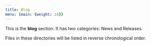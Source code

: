 ```yaml
---
title: Blog
menu: {main: {weight: 10}}
---
```


This is the **blog** section. It has two categories: News and Releases.

Files in these directories will be listed in reverse chronological order.

